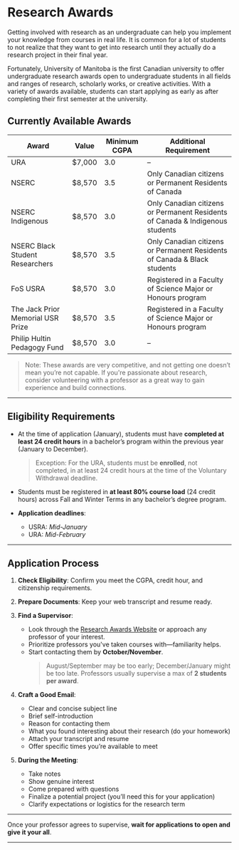 # Research Awards

Getting involved with research as an undergraduate can help you implement your knowledge from courses in real life. It is common for a lot of students to not realize that they want to get into research until they actually do a research project in their final year.

Fortunately, University of Manitoba is the first Canadian university to offer undergraduate research awards open to undergraduate students in all fields and ranges of research, scholarly works, or creative activities. With a variety of awards available, students can start applying as early as after completing their first semester at the university.  

## Currently Available Awards

| Award                             | Value   | Minimum CGPA | Additional Requirement                                                                 |
|----------------------------------|---------|--------------|----------------------------------------------------------------------------------------|
| URA                               | $7,000  | 3.0          | –                                                                                      |
| NSERC                             | $8,570  | 3.5          | Only Canadian citizens or Permanent Residents of Canada                               |
| NSERC Indigenous                  | $8,570  | 3.0          | Only Canadian citizens or Permanent Residents of Canada & Indigenous students         |
| NSERC Black Student Researchers  | $8,570  | 3.5          | Only Canadian citizens or Permanent Residents of Canada & Black students              |
| FoS USRA                          | $8,570  | 3.0          | Registered in a Faculty of Science Major or Honours program                                                                                        |
| The Jack Prior Memorial USR Prize| $8,570  | 3.5          | Registered in a Faculty of Science Major or Honours program                           |
| Philip Hultin Pedagogy Fund      | $8,570  | 3.0          | –                                                                                      |

> Note: These awards are very competitive, and not getting one doesn’t mean you’re not capable. If you're passionate about research, consider volunteering with a professor as a great way to gain experience and build connections.

---

## Eligibility Requirements

- At the time of application (January), students must have **completed at least 24 credit hours** in a bachelor’s program within the previous year (January to December).  
  > Exception: For the URA, students must be **enrolled**, not completed, in at least 24 credit hours at the time of the Voluntary Withdrawal deadline.

- Students must be registered in **at least 80% course load** (24 credit hours) across Fall and Winter Terms in any bachelor’s degree program.

- **Application deadlines**:  
  - USRA: *Mid-January*  
  - URA: *Mid-February*

---

## Application Process

1. **Check Eligibility**: Confirm you meet the CGPA, credit hour, and citizenship requirements.
2. **Prepare Documents**: Keep your web transcript and resume ready.
3. **Find a Supervisor**:
   - Look through the [Research Awards Website](#) or approach any professor of your interest.
   - Prioritize professors you've taken courses with—familiarity helps.
   - Start contacting them by **October/November**.  
     > August/September may be too early; December/January might be too late. Professors usually supervise a max of **2 students per award**.

4. **Craft a Good Email**:
   - Clear and concise subject line
   - Brief self-introduction
   - Reason for contacting them
   - What you found interesting about their research (do your homework)
   - Attach your transcript and resume
   - Offer specific times you’re available to meet

5. **During the Meeting**:
   - Take notes
   - Show genuine interest
   - Come prepared with questions
   - Finalize a potential project (you’ll need this for your application)
   - Clarify expectations or logistics for the research term

---

Once your professor agrees to supervise, **wait for applications to open and give it your all**.

---
